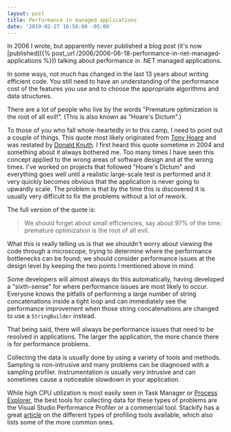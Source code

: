 ```yaml
---
layout: post
title: Performance in managed applications
date: '2019-02-27 16:58:00 -05:00'
---
```


In 2006 I wrote, but apparently never published a blog post (it's now [published]({% post_url /2006/2006-06-18-performance-in-net-managed-applications %})) talking about performance in .NET managed applications. 

In some ways, not much has changed in the last 13 years about writing efficient code. You still need to have an understanding of the performance cost of the features you use and to choose the appropriate algorithms and data structures.

There are a lot of people who live by the words "Premature optimization is the root of all evil!". (This is also known as "Hoare's Dictum".)

To those of you who fall whole-heartedly in to this camp, I need to point out a couple of things. This quote most likely originated from [Tony Hoare](http://en.wikiquote.org/wiki/C._A._R._Hoare) and was restated by [Donald Knuth](http://en.wikipedia.org/wiki/Donald_Knuth). I first heard this quote sometime in 2004 and something about it always bothered me. Too many times I have seen this concept applied to the wrong areas of software design and at the wrong times. I've worked on projects that followed "Hoare's Dictum" and everything goes well until a realistic large-scale test is performed and it very quickly becomes obvious that the application is never going to upwardly scale. The problem is that by the time this is discovered it is usually very difficult to fix the problems without a lot of rework.

The full version of the quote is:

> We should forget about small efficiencies, say about 97% of the time: premature optimization is the root of all evil.

What this is really telling us is that we shouldn't worry about viewing the code through a microscope, trying to determine where the performance bottlenecks can be found; we should consider performance issues at the design level by keeping the two points I mentioned above in mind. 

Some developers will almost always do this automatically, having developed a "sixth-sense" for where performance issues are most likely to occur. Everyone knows the pitfalls of performing a large number of string concatenations inside a tight loop and can immediately see the performance improvement when those string concatenations are changed to use a `StringBuilder` instead.

That being said, there will always be performance issues that need to be resolved in applications. The larger the application, the more chance there is for performance problems. 

Collecting the data is usually done by using a variety of tools and methods. Sampling is non-intrusive and many problems can be diagnosed with a sampling profiler. Instrumentation is usually very intrusive and can sometimes cause a noticeable slowdown in your application.


While high CPU utilization is most easily seen in Task Manager or [Process Explorer](https://docs.microsoft.com/en-us/sysinternals/downloads/process-explorer), the best tools for collecting data for these types of problems are the Visual Studio Performance Profiler or a commercial tool. Stackify has a great [article](https://stackify.com/three-types-of-net-profilers/) on the different types of profiling tools available, which also lists some of the more common ones.